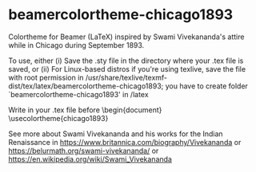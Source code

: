 # beamercolortheme-chicago1893
Colortheme for Beamer (LaTeX) inspired by Swami Vivekananda's attire while in Chicago during September 1893.

To use,
either
  (i) Save the .sty file in the directory where your .tex file is saved,
or
  (ii) For Linux-based distros if you're using texlive, save the file with root permission in /usr/share/texlive/texmf-dist/tex/latex/beamercolortheme-chicago1893; you have to create folder `beamercolortheme-chicago1893' in /latex
 
Write in your .tex file before \begin{document}
\usecolortheme{chicago1893}

See more about Swami Vivekananda and his works for the Indian Renaissance in https://www.britannica.com/biography/Vivekananda or https://belurmath.org/swami-vivekananda/ or https://en.wikipedia.org/wiki/Swami_Vivekananda
